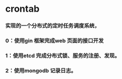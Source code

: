 # crontab
### 实现的一个分布式的定时任务调度系统，
### 0：使用gin 框架完成web 页面的接口开发
### 1：使用etcd 完成分布式锁、服务的注册、发现。
### 2：使用mongodb 记录日志。
